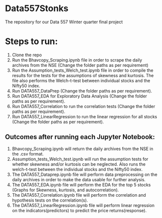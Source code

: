 # Data557Stonks
The repository for our Data 557 Winter quarter final project

# Steps to run:
1. Clone the repo
2. Run the Bhavcopy_Scraping.ipynb file in order to scrape the daily archives from the NSE (Change the folder paths as per requirement)
3. Run the Assumption_tests_Welch_test.ipynb file in order to compile the results for the tests for the assumptions of skewness and kurtosis.
   The file also performs the Welch-t-test between individual stocks and the Nifty50 index. 
4. Run DATA557_DataPrep (Change the folder paths as per requirement).
5. Run DATA557_EDA for Exploratory Data Analysis (Change the folder paths as per requirement). 
6. Run DATA557_Correlation to run the correlation tests (Change the folder paths as per requirement).
7. Run DATA557_LinearRegression to run the linear regression for all stocks (Change the folder paths as per requirement).

## Outcomes after running each Jupyter Notebook:

1. Bhavcopy_Scraping.ipynb will return the daily archives from the NSE in the .csv format.
2. Assumption_tests_Welch_test.ipynb will run the assumption tests for whether skewness and/or kurtosis can be neglected.
   Also runs the welch-t-test between the individual stocks and the Nifty50 index.
3. The DATA557_Dataprep.ipynb file will perform data preprocessing on the daily archives in order to make the data usable for further analysis.
4. The DATA557_EDA.ipynb file will perform the EDA for the top 5 stocks (Graphs for Skewness, kurtosis, and autocorrelation).
5. The DATA557_Correlation.ipynb file will perform the correlation and hypothesis tests on the correlation(s).
6. The DATA557_LinearRegression.ipynb file will perform linear regression on the indicators(predictors) to predict the price returns(response).
